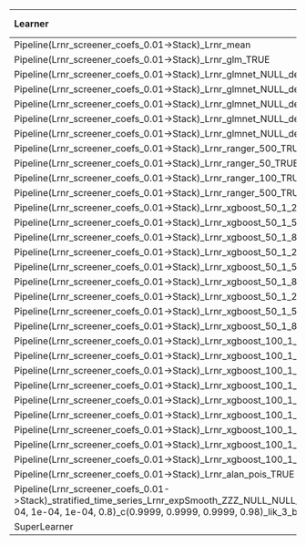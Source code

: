 

|Learner                                                                                                                                                                                                                          |    Weight| Min. Fold Risk| CV-Mean Risk| Max. Fold Risk|
|:--------------------------------------------------------------------------------------------------------------------------------------------------------------------------------------------------------------------------------|---------:|--------------:|------------:|--------------:|
|Pipeline(Lrnr_screener_coefs_0.01->Stack)_Lrnr_mean                                                                                                                                                                              | 0.0010146|      4.5582683|   10.6727821|     19.5866924|
|Pipeline(Lrnr_screener_coefs_0.01->Stack)_Lrnr_glm_TRUE                                                                                                                                                                          | 0.0000000|      1.4518634|    5.8182547|     22.3896415|
|Pipeline(Lrnr_screener_coefs_0.01->Stack)_Lrnr_glmnet_NULL_deviance_3_0_100_TRUE                                                                                                                                                 | 0.0000000|      1.8218880|    6.3511082|     15.5949403|
|Pipeline(Lrnr_screener_coefs_0.01->Stack)_Lrnr_glmnet_NULL_deviance_3_1_100_TRUE                                                                                                                                                 | 0.0000000|      1.4515412|    5.5360312|     20.8053263|
|Pipeline(Lrnr_screener_coefs_0.01->Stack)_Lrnr_glmnet_NULL_deviance_3_0.25_100_TRUE                                                                                                                                              | 0.0000000|      1.4456927|    5.5820900|     20.2182214|
|Pipeline(Lrnr_screener_coefs_0.01->Stack)_Lrnr_glmnet_NULL_deviance_3_0.5_100_TRUE                                                                                                                                               | 0.0000000|      1.4516456|    5.5644977|     21.1103607|
|Pipeline(Lrnr_screener_coefs_0.01->Stack)_Lrnr_glmnet_NULL_deviance_3_0.75_100_TRUE                                                                                                                                              | 0.0000000|      1.4506643|    5.5539900|     20.9665998|
|Pipeline(Lrnr_screener_coefs_0.01->Stack)_Lrnr_ranger_500_TRUE_1                                                                                                                                                                 | 0.0000000|      0.4540806|    1.4148094|      2.2735312|
|Pipeline(Lrnr_screener_coefs_0.01->Stack)_Lrnr_ranger_50_TRUE_1                                                                                                                                                                  | 0.0000000|      0.4933727|    1.4338410|      2.3962612|
|Pipeline(Lrnr_screener_coefs_0.01->Stack)_Lrnr_ranger_100_TRUE_1                                                                                                                                                                 | 0.0000000|      0.4473634|    1.4285483|      2.2896066|
|Pipeline(Lrnr_screener_coefs_0.01->Stack)_Lrnr_ranger_500_TRUE_1_1                                                                                                                                                               | 0.0000000|      0.4663369|    1.4011725|      2.1630354|
|Pipeline(Lrnr_screener_coefs_0.01->Stack)_Lrnr_xgboost_50_1_2_0.001                                                                                                                                                              | 0.0000000|      4.2241126|   10.5028092|     20.2338284|
|Pipeline(Lrnr_screener_coefs_0.01->Stack)_Lrnr_xgboost_50_1_5_0.001                                                                                                                                                              | 0.0000000|      4.2087342|   10.5004241|     20.2018577|
|Pipeline(Lrnr_screener_coefs_0.01->Stack)_Lrnr_xgboost_50_1_8_0.001                                                                                                                                                              | 0.0000000|      4.2083754|   10.4938605|     20.2164001|
|Pipeline(Lrnr_screener_coefs_0.01->Stack)_Lrnr_xgboost_50_1_2_0.05                                                                                                                                                               | 0.0000000|      0.2717743|    0.7765784|      1.5221445|
|Pipeline(Lrnr_screener_coefs_0.01->Stack)_Lrnr_xgboost_50_1_5_0.05                                                                                                                                                               | 0.0000000|      0.1960830|    0.5038528|      0.8698730|
|Pipeline(Lrnr_screener_coefs_0.01->Stack)_Lrnr_xgboost_50_1_8_0.05                                                                                                                                                               | 0.0000000|      0.2009571|    0.5396907|      1.1164479|
|Pipeline(Lrnr_screener_coefs_0.01->Stack)_Lrnr_xgboost_50_1_2_0.2                                                                                                                                                                | 0.0708479|      0.2540515|    0.4859991|      0.7684363|
|Pipeline(Lrnr_screener_coefs_0.01->Stack)_Lrnr_xgboost_50_1_5_0.2                                                                                                                                                                | 0.0013957|      0.2103430|    0.3626901|      0.5478229|
|Pipeline(Lrnr_screener_coefs_0.01->Stack)_Lrnr_xgboost_50_1_8_0.2                                                                                                                                                                | 0.0025872|      0.2036223|    0.3743645|      0.5694282|
|Pipeline(Lrnr_screener_coefs_0.01->Stack)_Lrnr_xgboost_100_1_2_0.001                                                                                                                                                             | 0.0000000|      3.8618801|    9.6208054|     18.5797039|
|Pipeline(Lrnr_screener_coefs_0.01->Stack)_Lrnr_xgboost_100_1_5_0.001                                                                                                                                                             | 0.0000000|      3.8323963|    9.6139457|     18.5168594|
|Pipeline(Lrnr_screener_coefs_0.01->Stack)_Lrnr_xgboost_100_1_8_0.001                                                                                                                                                             | 0.0000000|      3.8317249|    9.6010220|     18.5439091|
|Pipeline(Lrnr_screener_coefs_0.01->Stack)_Lrnr_xgboost_100_1_2_0.05                                                                                                                                                              | 0.0868449|      0.2538900|    0.5042024|      0.8332305|
|Pipeline(Lrnr_screener_coefs_0.01->Stack)_Lrnr_xgboost_100_1_5_0.05                                                                                                                                                              | 0.3292875|      0.1964940|    0.3578047|      0.5367939|
|Pipeline(Lrnr_screener_coefs_0.01->Stack)_Lrnr_xgboost_100_1_8_0.05                                                                                                                                                              | 0.0250175|      0.2080751|    0.3862314|      0.6973792|
|Pipeline(Lrnr_screener_coefs_0.01->Stack)_Lrnr_xgboost_100_1_2_0.2                                                                                                                                                               | 0.0514476|      0.2480681|    0.4930272|      0.7028391|
|Pipeline(Lrnr_screener_coefs_0.01->Stack)_Lrnr_xgboost_100_1_5_0.2                                                                                                                                                               | 0.2567916|      0.2136044|    0.3666381|      0.5448544|
|Pipeline(Lrnr_screener_coefs_0.01->Stack)_Lrnr_xgboost_100_1_8_0.2                                                                                                                                                               | 0.1614951|      0.2037618|    0.3728807|      0.5621261|
|Pipeline(Lrnr_screener_coefs_0.01->Stack)_Lrnr_alan_pois_TRUE                                                                                                                                                                    | 0.0132703|     14.8722760|  106.6813677|   1094.5608110|
|Pipeline(Lrnr_screener_coefs_0.01->Stack)_stratified_time_series_Lrnr_expSmooth_ZZZ_NULL_NULL_NULL_NULL_NULL_NULL_NULL_FALSE_FALSE_c(1e-04, 1e-04, 1e-04, 0.8)_c(0.9999, 0.9999, 0.9999, 0.98)_lik_3_both_aic_TRUE_FALSE_FALSE_1 | 0.0000000|      1.1392641|    7.2331678|     15.2659706|
|SuperLearner                                                                                                                                                                                                                     | 1.0000000|      0.1885469|    0.3182298|      0.4033458|
